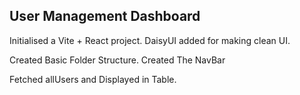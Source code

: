 ## User Management Dashboard
  Initialised a Vite + React project.
  DaisyUI added for making clean UI.

  Created Basic Folder Structure.
  Created The NavBar

  Fetched allUsers and Displayed in Table.